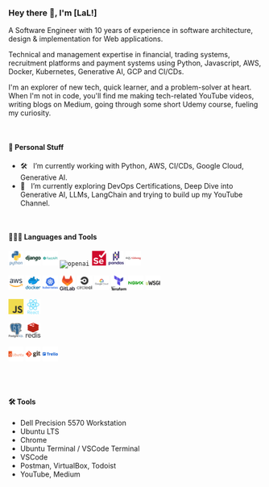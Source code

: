 ### Hey there 👋, I'm [LaL!]
A Software Engineer with 10 years of experience in software architecture, design & implementation for Web applications.

Technical and management expertise in financial, trading systems, recruitment platforms and payment systems using Python, Javascript, AWS, Docker, Kubernetes, Generative AI, GCP and CI/CDs.

I'm an explorer of new tech, quick learner, and a problem-solver at heart. When I'm not in code, you'll find me making tech-related YouTube videos, writing blogs on Medium, going through some short Udemy course, fueling my curiosity.

<br/>

#### 📗 Personal Stuff

- 🛠 &nbsp; I’m currently working with Python, AWS, CI/CDs, Google Cloud, Generative AI.
- 🚀 &nbsp; I’m currently exploring DevOps Certifications, Deep Dive into Generative AI, LLMs, LangChain and trying to build up my YouTube Channel.
<br/>

#### 👨🏻‍💻 Languages and Tools

<code><img height="30" src="https://github.com/devicons/devicon/raw/master/icons/python/python-original-wordmark.svg" alt="python"></code>
<code><img height="30" src="https://raw.githubusercontent.com/devicons/devicon/master/icons/django/django-plain-wordmark.svg" alt="django"></code>
<code><img height="30" src="https://raw.githubusercontent.com/devicons/devicon/master/icons/fastapi/fastapi-original-wordmark.svg" alt="fastapi"></code>
<code><img height="30" src="https://freelogopng.com/images/all_img/1681142382OpenAI-png.png" alt="openai"></code>
<code><img height="30" src="https://raw.githubusercontent.com/devicons/devicon/master/icons/selenium/selenium-original.svg" alt="selenium"></code>
<code><img height="30" src="https://raw.githubusercontent.com/devicons/devicon/master/icons/pandas/pandas-original-wordmark.svg" alt="pandas"></code>
<code><img height="30" src="https://github.com/devicons/devicon/raw/master/icons/sqlalchemy/sqlalchemy-original-wordmark.svg" alt="sqlalchemy"></code>

<code><img height="30" src="https://raw.githubusercontent.com/github/explore/80688e429a7d4ef2fca1e82350fe8e3517d3494d/topics/aws/aws.png" alt="aws"></code>
<code><img height="30" src="https://raw.githubusercontent.com/github/explore/80688e429a7d4ef2fca1e82350fe8e3517d3494d/topics/docker/docker.png" alt="aws"></code>
<code><img height="30" src="https://github.com/devicons/devicon/raw/master/icons/kubernetes/kubernetes-plain-wordmark.svg" alt="kubernetes"></code>
<code><img height="30" src="https://raw.githubusercontent.com/devicons/devicon/master/icons/gitlab/gitlab-original-wordmark.svg" alt="gitlab-ci"></code>
<code><img height="30" src="https://github.com/devicons/devicon/raw/master/icons/circleci/circleci-plain-wordmark.svg" alt="circleci"></code>
<code><img height="30" src="https://raw.githubusercontent.com/devicons/devicon/master/icons/googlecloud/googlecloud-original-wordmark.svg" alt="google-cloud"></code>
<code><img height="30" src="https://github.com/devicons/devicon/raw/master/icons/terraform/terraform-original-wordmark.svg" alt="terraform"></code>
<code><img height="30" src="https://github.com/devicons/devicon/raw/master/icons/nginx/nginx-original.svg" alt="nginx"></code>
<code><img height="30" src="https://github.com/devicons/devicon/raw/master/icons/uwsgi/uwsgi-original.svg" alt="uwsgi"></code>

<code><img height="30" src="https://raw.githubusercontent.com/github/explore/80688e429a7d4ef2fca1e82350fe8e3517d3494d/topics/javascript/javascript.png" alt="javascript"></code>
<code><img height="30" src="https://github.com/devicons/devicon/raw/master/icons/react/react-original-wordmark.svg" alt="react"></code>

<code><img height="30" src="https://github.com/devicons/devicon/raw/master/icons/postgresql/postgresql-original-wordmark.svg" alt="postgres"></code>
<code><img height="30" src="https://github.com/devicons/devicon/raw/master/icons/redis/redis-original-wordmark.svg" alt="redis"></code>

<code><img height="30" src="https://github.com/devicons/devicon/raw/master/icons/ubuntu/ubuntu-plain-wordmark.svg" alt="ubuntu"></code>
<code><img height="30" src="https://github.com/devicons/devicon/raw/master/icons/git/git-original-wordmark.svg" alt="git"></code>
<code><img height="30" src="https://github.com/devicons/devicon/raw/master/icons/trello/trello-plain-wordmark.svg" alt="trello"></code>


<br/>


<br/>

#### 🛠️ Tools
- Dell Precision 5570 Workstation
- Ubuntu LTS
- Chrome
- Ubuntu Terminal / VSCode Terminal
- VSCode
- Postman, VirtualBox, Todoist
- YouTube, Medium

<br/>

<!---
Overall stats

<a href="https://next.ossinsight.io/widgets/official/compose-user-dashboard-stats?user_id=2900599" target="_blank" style="display: block; margin: 10px auto;">
  <picture>
    <source media="(prefers-color-scheme: dark)" srcset="https://next.ossinsight.io/widgets/official/compose-user-dashboard-stats/thumbnail.png?user_id=2900599&image_size=auto&color_scheme=dark" width="700" height="auto" style="display: block" align="center">
    <img alt="Dashboard stats of @lalatgithub" src="https://next.ossinsight.io/widgets/official/compose-user-dashboard-stats/thumbnail.png?user_id=2900599&image_size=auto&color_scheme=light" width="700" height="auto" style="display: block" align="center">
  </picture>
</a>

<br/><br/>

Last 28 days 

<a href="https://next.ossinsight.io/widgets/official/compose-currently-working-on?user_id=2900599&activity_type=all" target="_blank" style="display: block; margin: 10px auto;">
  <picture>
    <source media="(prefers-color-scheme: dark)" srcset="https://next.ossinsight.io/widgets/official/compose-currently-working-on/thumbnail.png?user_id=2900599&activity_type=all&image_size=auto&color_scheme=dark" width="700" height="auto">
    <img alt="@lalatgithub's Recent Work - Last 28 days" src="https://next.ossinsight.io/widgets/official/compose-currently-working-on/thumbnail.png?user_id=2900599&activity_type=all&image_size=auto&color_scheme=light" width="700" height="auto">
  </picture>
</a>

<br/><br/>

contribution commits history

<a href="https://next.ossinsight.io/widgets/official/analyze-user-contribution-time-distribution?user_id=2900599&period=all_times" target="_blank" style="display: block; margin: 10px auto;">
  <picture>
    <source media="(prefers-color-scheme: dark)" srcset="https://next.ossinsight.io/widgets/official/analyze-user-contribution-time-distribution/thumbnail.png?user_id=2900599&period=all_times&image_size=auto&color_scheme=dark" width="700" height="auto">
    <img alt="Contribution Time Distribution of @lalatgithub" src="https://next.ossinsight.io/widgets/official/analyze-user-contribution-time-distribution/thumbnail.png?user_id=2900599&period=all_times&image_size=auto&color_scheme=light" width="700" height="auto">
  </picture>
</a>
--->
